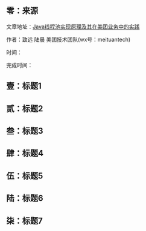 ## 零：来源

文章地址：[Java线程池实现原理及其在美团业务中的实践](https://mp.weixin.qq.com/s/baYuX8aCwQ9PP6k7TDl2Ww)

作者：致远 陆晨 美团技术团队(wx号：meituantech)

时间：

完成时间：

## 壹：标题1

## 贰：标题2

## 叁：标题3

## 肆：标题4

## 伍：标题5

## 陆：标题6

## 柒：标题7

